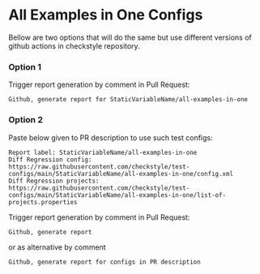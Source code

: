 # All Examples in One Configs

Bellow are two options that will do the same but use different versions
of github actions in checkstyle repository.


### Option 1
Trigger report generation by comment in Pull Request:
```
Github, generate report for StaticVariableName/all-examples-in-one
```

### Option 2

Paste below given to PR description to use such test configs:
```
Report label: StaticVariableName/all-examples-in-one
Diff Regression config: https://raw.githubusercontent.com/checkstyle/test-configs/main/StaticVariableName/all-examples-in-one/config.xml
Diff Regression projects: https://raw.githubusercontent.com/checkstyle/test-configs/main/StaticVariableName/all-examples-in-one/list-of-projects.properties
```

Trigger report generation by comment in Pull Request:
```
Github, generate report
```
or as alternative by comment
```
Github, generate report for configs in PR description
```
